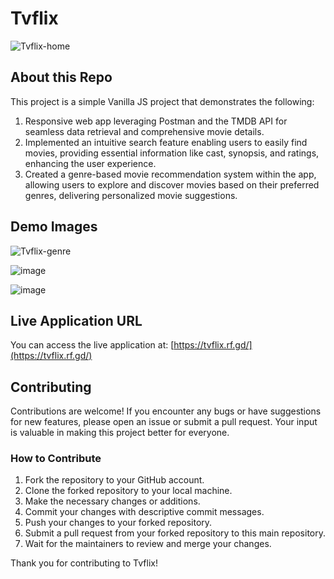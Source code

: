 # Tvflix

![Tvflix-home](https://github.com/mrchetan005/Tvflix/assets/112335175/57518f44-f50f-44cc-a488-d1e0e97849eb)


## About this Repo

This project is a simple Vanilla JS project that demonstrates the following:

1. Responsive web app leveraging Postman and the TMDB API for seamless data retrieval and comprehensive movie details.
2. Implemented an intuitive search feature enabling users to easily find movies, providing essential information like cast, synopsis, and ratings, enhancing the user experience.
3. Created a genre-based movie recommendation system within the app, allowing users to explore and discover movies based on their preferred genres, delivering personalized movie suggestions.

## Demo Images

![Tvflix-genre](https://github.com/mrchetan005/Tvflix/assets/112335175/d930cf46-f7fc-42f3-9227-c567eefa6e03)

![image](https://github.com/mrchetan005/Tvflix/assets/112335175/931af4a3-49fd-4303-bc5a-fcb46021eb3b)

![image](https://github.com/mrchetan005/Tvflix/assets/112335175/1be4c536-1ba5-4fff-8222-2cdf0ff95159)

## Live Application URL

You can access the live application at: [https://tvflix.rf.gd/](https://tvflix.rf.gd/)

## Contributing

Contributions are welcome! If you encounter any bugs or have suggestions for new features, please open an issue or submit a pull request. Your input is valuable in making this project better for everyone.

### How to Contribute

1. Fork the repository to your GitHub account.
2. Clone the forked repository to your local machine.
3. Make the necessary changes or additions.
4. Commit your changes with descriptive commit messages.
5. Push your changes to your forked repository.
6. Submit a pull request from your forked repository to this main repository.
7. Wait for the maintainers to review and merge your changes.

Thank you for contributing to Tvflix!
